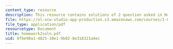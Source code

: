 ```yaml
---
content_type: resource
description: This resource contains solutions of 2 question asked in Homework 2.
file: https://ol-ocw-studio-app-production.s3.amazonaws.com/courses/1-85-water-and-wastewater-treatment-engineering-spring-2006/0fbe90a1482510e19b028e318321a4ec_homework2soln.pdf
file_type: application/pdf
resourcetype: Document
title: homework2soln.pdf
uid: 0fbe90a1-4825-10e1-9b02-8e318321a4ec
---
```


